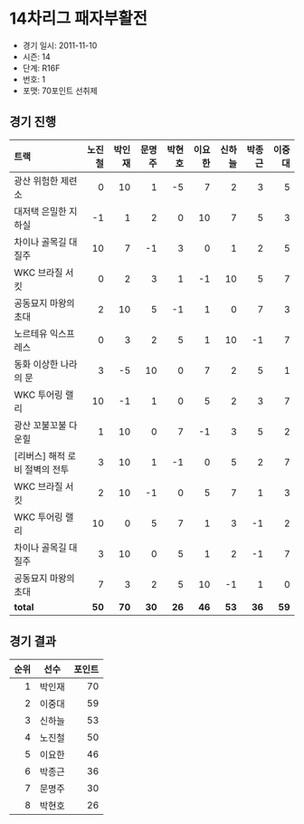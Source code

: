 # 14차리그 패자부활전

- 경기 일시: 2011-11-10
- 시즌: 14
- 단계: R16F
- 번호: 1
- 포맷: 70포인트 선취제





## 경기 진행

| 트랙 | 노진철 | 박인재 | 문명주 | 박현호 | 이요한 | 신하늘 | 박종근 | 이중대 |
|:---|---:|---:|---:|---:|---:|---:|---:|---:|
| 광산 위험한 제련소 | 0 | 10 | 1 | -5 | 7 | 2 | 3 | 5 |
| 대저택 은밀한 지하실 | -1 | 1 | 2 | 0 | 10 | 7 | 5 | 3 |
| 차이나 골목길 대질주 | 10 | 7 | -1 | 3 | 0 | 1 | 2 | 5 |
| WKC 브라질 서킷 | 0 | 2 | 3 | 1 | -1 | 10 | 5 | 7 |
| 공동묘지 마왕의 초대 | 2 | 10 | 5 | -1 | 1 | 0 | 7 | 3 |
| 노르테유 익스프레스 | 0 | 3 | 2 | 5 | 1 | 10 | -1 | 7 |
| 동화 이상한 나라의 문 | 3 | -5 | 10 | 0 | 7 | 2 | 5 | 1 |
| WKC 투어링 랠리 | 10 | -1 | 1 | 0 | 5 | 2 | 3 | 7 |
| 광산 꼬불꼬불 다운힐 | 1 | 10 | 0 | 7 | -1 | 3 | 5 | 2 |
| [리버스] 해적 로비 절벽의 전투 | 3 | 10 | 1 | -1 | 0 | 5 | 2 | 7 |
| WKC 브라질 서킷 | 2 | 10 | -1 | 0 | 5 | 7 | 1 | 3 |
| WKC 투어링 랠리 | 10 | 0 | 5 | 7 | 1 | 3 | -1 | 2 |
| 차이나 골목길 대질주 | 3 | 10 | 0 | 5 | 1 | 2 | -1 | 7 |
| 공동묘지 마왕의 초대 | 7 | 3 | 2 | 5 | 10 | -1 | 1 | 0 |
| __total__ | __50__ | __70__ | __30__ | __26__ | __46__ | __53__ | __36__ | __59__ |




## 경기 결과

| 순위 | 선수 | 포인트 |
|---:|:---:|---:|
| 1 | 박인재 | 70 |
| 2 | 이중대 | 59 |
| 3 | 신하늘 | 53 |
| 4 | 노진철 | 50 |
| 5 | 이요한 | 46 |
| 6 | 박종근 | 36 |
| 7 | 문명주 | 30 |
| 8 | 박현호 | 26 |

